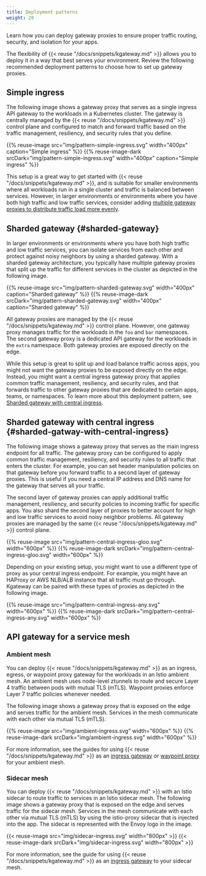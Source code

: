 ```yaml
---
title: Deployment patterns
weight: 20
---
```


Learn how you can deploy gateway proxies to ensure proper traffic routing, security, and isolation for your apps. 

The flexibility of {{< reuse "/docs/snippets/kgateway.md" >}} allows you to deploy it in a way that best serves your environment. Review the following recommended deployment patterns to choose how to set up gateway proxies.

## Simple ingress

The following image shows a gateway proxy that serves as a single ingress API gateway to the workloads in a Kubernetes cluster. The gateway is centrally managed by the {{< reuse "/docs/snippets/kgateway.md" >}} control plane and configured to match and forward traffic based on the traffic management, resiliency, and security rules that you define. 

{{% reuse-image src="img/pattern-simple-ingress.svg" width="400px" caption="Simple ingress"  %}}
{{% reuse-image-dark srcDark="img/pattern-simple-ingress.svg" width="400px" caption="Simple ingress"  %}}

This setup is a great way to get started with {{< reuse "/docs/snippets/kgateway.md" >}}, and is suitable for smaller environments where all workloads run in a single cluster and traffic is balanced between services. However, in larger environments or environments where you have both high traffic and low traffic services, consider adding [multiple gateway proxies to distribute traffic load more evenly](#sharded-gateway). 

## Sharded gateway {#sharded-gateway}

In larger environments or environments where you have both high traffic and low traffic services, you can isolate services from each other and protect against noisy neighbors by using a sharded gateway. With a sharded gateway architecture, you typically have multiple gateway proxies that split up the traffic for different services in the cluster as depicted in the following image. 

{{% reuse-image src="img/pattern-sharded-gateway.svg" width="400px" caption="Sharded gateway" %}}
{{% reuse-image-dark srcDark="img/pattern-sharded-gateway.svg" width="400px" caption="Sharded gateway" %}}

All gateway proxies are managed by the {{< reuse "/docs/snippets/kgateway.md" >}} control plane. However, one gateway proxy manages traffic for the workloads in the `foo` and `bar` namespaces. The second gateway proxy is a dedicated API gateway for the workloads in the `extra` namespace. Both gateway proxies are exposed directly on the edge. 

While this setup is great to split up and load balance traffic across apps, you might not want the gateway proxies to be exposed directly on the edge. Instead, you might want a central ingress gateway proxy that applies common traffic management, resiliency, and security rules, and that forwards traffic to other gateway proxies that are dedicated to certain apps, teams, or namespaces. To learn more about this deployment pattern, see [Sharded gateway with central ingress](#sharded-gatway-with-central-ingress). 


## Sharded gateway with central ingress {#sharded-gatway-with-central-ingress}

The following image shows a gateway proxy that serves as the main ingress endpoint for all traffic. The gateway proxy can be configured to apply common traffic management, resiliency, and security rules to all traffic that enters the cluster. For example, you can set header manipulation policies on that gateway before you forward traffic to a second layer of gateway proxies. This is useful if you need a central IP address and DNS name for the gateway that serves all your traffic. 

The second layer of gateway proxies can apply additional traffic management, resiliency, and security policies to incoming traffic for specific apps. You also shard the second layer of proxies to better account for high and low traffic services to avoid noisy neighbor problems. All gateway proxies are managed by the same {{< reuse "/docs/snippets/kgateway.md" >}} control plane.

{{% reuse-image src="img/pattern-central-ingress-gloo.svg" width="600px"  %}}
{{% reuse-image-dark srcDark="img/pattern-central-ingress-gloo.svg" width="600px"  %}}

Depending on your existing setup, you might want to use a different type of proxy as your central ingress endpoint. For example, you might have an HAProxy or AWS NLB/ALB instance that all traffic must go through. Kgateway can be paired with these types of proxies as depicted in the following image. 

{{% reuse-image src="img/pattern-central-ingress-any.svg" width="600px"  %}}
{{% reuse-image-dark srcDark="img/pattern-central-ingress-any.svg" width="600px"  %}}

## API gateway for a service mesh

### Ambient mesh

You can deploy {{< reuse "/docs/snippets/kgateway.md" >}} as an ingress, egress, or waypoint proxy gateway for the workloads in an Istio ambient mesh. An ambient mesh uses node-level ztunnels to route and secure Layer 4 traffic between pods with mutual TLS (mTLS). Waypoint proxies enforce Layer 7 traffic policies whenever needed.

The following image shows a gateway proxy that is exposed on the edge and serves traffic for the ambient mesh. Services in the mesh communicate with each other via mutual TLS (mTLS). 

{{% reuse-image src="img/ambient-ingress.svg" width="600px"  %}}
{{% reuse-image-dark srcDark="img/ambient-ingress.svg" width="600px"  %}}

For more information, see the guides for using {{< reuse "/docs/snippets/kgateway.md" >}} as an [ingress gateway](../../integrations/istio/ambient/ambient-ingress/) or [waypoint proxy](../../integrations/istio/ambient/waypoint/) for your ambient mesh. 

### Sidecar mesh

You can deploy {{< reuse "/docs/snippets/kgateway.md" >}} with an Istio sidecar to route traffic to services in an Istio sidecar mesh. The following image shows a gateway proxy that is exposed on the edge and serves traffic for the sidecar mesh. Services in the mesh communicate with each other via mutual TLS (mTLS) by using the istio-proxy sidecar that is injected into the app. The sidecar is represented with the Envoy logo in the image. 

{{< reuse-image src="img/sidecar-ingress.svg" width="800px" >}}
{{< reuse-image-dark srcDark="img/sidecar-ingress.svg" width="800px" >}}

For more information, see the guide for using {{< reuse "/docs/snippets/kgateway.md" >}} as an [ingress gateway](../../integrations/istio/sidecar/ingress/) to your sidecar mesh. 

